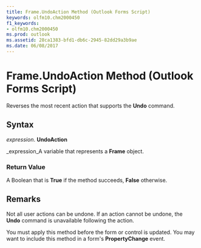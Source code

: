 ```yaml
---
title: Frame.UndoAction Method (Outlook Forms Script)
keywords: olfm10.chm2000450
f1_keywords:
- olfm10.chm2000450
ms.prod: outlook
ms.assetid: 28ca1383-bfd1-db6c-2945-82dd29a3b9ae
ms.date: 06/08/2017
---
```



# Frame.UndoAction Method (Outlook Forms Script)

Reverses the most recent action that supports the **Undo** command.


## Syntax

 _expression_. **UndoAction**

 _expression_A variable that represents a **Frame** object.


### Return Value

A Boolean that is **True** if the method succeeds, **False** otherwise.


## Remarks

Not all user actions can be undone. If an action cannot be undone, the **Undo** command is unavailable following the action.

You must apply this method before the form or control is updated. You may want to include this method in a form's **PropertyChange** event.



